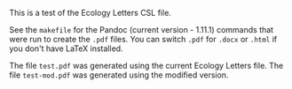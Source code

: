 This is a test of the Ecology Letters CSL file.

See the `makefile` for the Pandoc (current version - 1.11.1) commands that were run to create the `.pdf` files. You can switch `.pdf` for `.docx` or `.html` if you don't have LaTeX installed.

The file `test.pdf` was generated using the current Ecology Letters file. The file `test-mod.pdf` was generated using the modified version.
